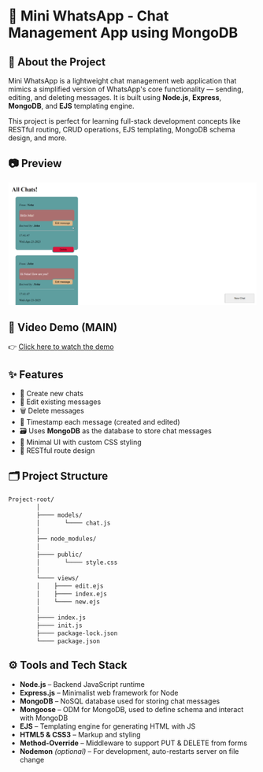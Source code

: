 # 💬 Mini WhatsApp - Chat Management App using MongoDB

## 📖 About the Project

Mini WhatsApp is a lightweight chat management web application that mimics a simplified version of WhatsApp's core functionality — sending, editing, and deleting messages. It is built using **Node.js**, **Express**, **MongoDB**, and **EJS** templating engine.

This project is perfect for learning full-stack development concepts like RESTful routing, CRUD operations, EJS templating, MongoDB schema design, and more.

## 📷 Preview

![Mini WhatsApp - Chat Management App using MongoDB](https://github.com/Priyash-Das/Photos/blob/main/Mini%20WhatsApp%20-%20Chat%20Management%20App.png)

## 🎥 Video Demo (MAIN)

👉 [Click here to watch the demo](https://github.com/Priyash-Das/Photos/blob/main/Mini%20WhatsApp%20-%20Chat%20Management%20App.mp4)  

## ✨ Features

- 📨 Create new chats
- 📝 Edit existing messages
- 🗑️ Delete messages
- 🧾 Timestamp each message (created and edited)
- 🗃️ Uses **MongoDB** as the database to store chat messages
- 🎨 Minimal UI with custom CSS styling
- 📁 RESTful route design

## 🗂️ Project Structure

```
Project-root/
        │
        ├──── models/
        │       └──── chat.js
        │
        ├── node_modules/
        │
        ├──── public/
        │       └──── style.css
        │
        └──── views/
        │    ├──── edit.ejs
        │    ├──── index.ejs
        │    └──── new.ejs
        │
        ├──── index.js
        ├──── init.js
        ├──── package-lock.json
        └──── package.json
```

## ⚙️ Tools and Tech Stack

- **Node.js** – Backend JavaScript runtime
- **Express.js** – Minimalist web framework for Node
- **MongoDB** – NoSQL database used for storing chat messages
- **Mongoose** – ODM for MongoDB, used to define schema and interact with MongoDB
- **EJS** – Templating engine for generating HTML with JS
- **HTML5 & CSS3** – Markup and styling
- **Method-Override** – Middleware to support PUT & DELETE from forms
- **Nodemon** *(optional)* – For development, auto-restarts server on file change
